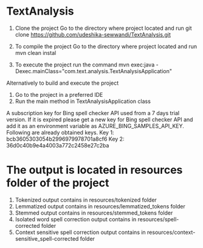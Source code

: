 # TextAnalysis

1. Clone the project
Go to the directory where project located and run git clone https://github.com/udeshika-sewwandi/TextAnalysis.git

2. To compile the project
Go to the directory where project located and run mvn clean instal

3. To execute the project
run the command mvn exec:java -Dexec.mainClass="com.text.analysis.TextAnalysisApplication"

Alternatively to build and execute the project
1. Go to the project in a preferred IDE
2. Run the main method in TextAnalysisApplication class

A subscription key for Bing spell checker API used from a 7 days trial version. If it is expired please get a new key for
Bing spell checker API and add it as an environment variable as AZURE_BING_SAMPLES_API_KEY.
Following are already obtained keys.
Key 1: bcb3605303054b2996979978701a8cf6
Key 2: 36d0c40b9e4a4003a772c2458e27c2ba

# The output is located in resources folder of the project
1. Tokenized output contains in resources/tokenized folder
2. Lemmatized output contains in resources/lemmatized_tokens folder
3. Stemmed output contains in resources/stemmed_tokens folder
4. Isolated word spell correction output contains in resources/spell-corrected folder
5. Context sensitive spell correction output contains in resources/context-sensitive_spell-corrected folder